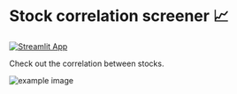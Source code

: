 
# Stock correlation screener 📈

[![Streamlit App](https://static.streamlit.io/badges/streamlit_badge_black_white.svg)](https://levikul09-stockcorr-sl-app-dbnyrt.streamlit.app/)

Check out the correlation between stocks.

![example image](https://user-images.githubusercontent.com/123877524/216785792-5188f6fe-0ee9-40fe-87e8-a7c01737032b.png)

